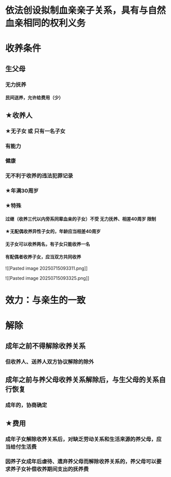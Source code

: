 # 依法创设拟制血亲亲子关系，具有与自然血亲相同的权利义务
# 收养条件
## 生父母
### 无力抚养
#### 民间送养，允许给费用（少）
## ★收养人
### ★无子女 或 只有一名子女
### 有能力
### 健康
### 无不利于收养的违法犯罪记录
### ★年满30周岁
### ★特殊
#### 过继（收养三代以内旁系同辈血亲的子女）不受 无力抚养、相差40周岁 限制
#### ★无配偶收养异性子女的，年龄应当相差40周岁
#### 无子女可以收养两名，有子女只能收养一名
#### 有配偶者收养子女，应当双方共同收养
![[Pasted image 20250715093311.png]]

![[Pasted image 20250715093325.png]]

# 效力：与亲生的一致
# 解除
## 成年之前不得解除收养关系
### 但收养人、送养人双方协议解除的除外
## 成年之前与养父母收养关系解除后，与生父母的关系自行恢复
### 成年的，协商确定
## ★费用
### 成年子女解除收养关系后，对缺乏劳动关系和生活来源的养父母，应当给付生活费
### 因养子女成年后虐待、遗弃养父母而解除收养关系的，养父母可以要求养子女补偿收养期间支出的抚养费